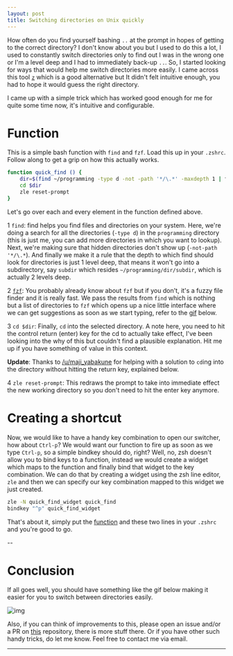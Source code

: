 ```yaml
---
layout: post
title: Switching directories on Unix quickly
---
```


How often do you find yourself bashing `..` at the prompt in hopes of getting to the correct directory? I don't know about you but I used to do this a lot, I used to constantly switch directories only to find out I was in the wrong one or I'm a level deep and I had to immediately back-up `..`.
So, I started looking for ways that would help me switch directories more easily. I came across this tool [`z`](https://github.com/rupa/z) which is a good alternative but It didn't felt intuitive enough, you had to hope it would guess the right directory.

I came up with a simple trick which has worked good enough for me for quite some time now, it's intuitive and configurable.

# Function
This is a simple bash function with `find` and `fzf`. Load this up in your `.zshrc`. Follow along to get a grip on how this actually works. 

```sh
function quick_find () {
    dir=$(find ~/programming -type d -not -path '*/\.*' -maxdepth 1 | fzf)
    cd $dir
    zle reset-prompt
}
```

Let's go over each and every element in the function defined above.

1 `find`: find helps you find files and directories on your system. Here, we're doing a search for all the directories (`-type d`) in the `programming` directory (this is just me, you can add more directories in which you want to lookup). Next, we're making sure that hidden directories don't show up (`-not-path '*/\.*`). And finally we make it a rule that the depth to which find should look for directories is just 1 level deep, that means it won't go into a subdirectory, say `subdir` which resides `~/programming/dir/subdir`, which is actually 2 levels deep.

2 [`fzf`](https://github.com/junegunn/fzf): You probably already know about `fzf` but if you don't, it's a fuzzy file finder and it is really fast. We pass the results from `find` which is nothing but a list of directories to `fzf` which opens up a nice little interface where we can get suggestions as soon as we start typing, refer to the [gif](#conclusion) below.

3 `cd $dir`: Finally, `cd` into the selected directory. A note here, you need to hit the control return (enter) key for the cd to actually take effect, I've been looking into the why of this but couldn't find a plausible explanation. Hit me up if you have something of value in this context. 

__Update__: Thanks to [/u/maji_yabakune](https://www.reddit.com/user/maji_yabakune) for helping with a solution to `cd`ing into the directory without hitting the return key, explained below.

4 `zle reset-prompt`: This redraws the prompt to take into immediate effect the new working directory so you don't need to hit the enter key anymore.


# Creating a shortcut
Now, we would like to have a handy key combination to open our switcher, how about `Ctrl-p`? We would want our function to fire up as soon as we type `Ctrl-p`, so a simple bindkey should do, right? Well, no, zsh doesn't allow you to bind keys to a function, instead we would create a widget which maps to the function and finally bind that widget to the key combination. We can do that by creating a widget using the zsh line editor, `zle` and then we can specify our key combination mapped to this widget we just created.

```sh
zle -N quick_find_widget quick_find
bindkey "^p" quick_find_widget
```


That's about it, simply put the [function](#function) and these two lines in your `.zshrc` and you're good to go.

--

# Conclusion
If all goes well, you should have something like the gif below making it easier for you to switch between directories easily. 

![img](https://i.imgur.com/r8eWY0L.gif)

Also, if you can think of improvements to this, please open an issue and/or a PR on [this](https://github.com/prakashdanish/dotfiles) repository, there is more stuff there. Or if you have other such handy tricks, do let me know. Feel free to contact me via email.

---
